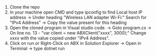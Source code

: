 1. Clone the repo
2. In your machine open CMD and type ipconfig to find Local host IP address -> Under heading "Wireless LAN adapter Wi-Fi:" Search for "IPv4 Address" -> Copy the value present for this heading
3. Open the cloned program in Visual studio code. -> Goto program.cs -> On line no. 13 - "var client = new ABXClient("xxxx", 3000);" Change xxxx with the value copied under "IPv4 Address".
4. Click on run or Right-Click on ABX in Solution Explorer -> Open in Terminal -> type dotnet run
